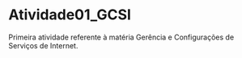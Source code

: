 # Atividade01_GCSI
Primeira atividade referente à matéria Gerência e Configurações de Serviços de Internet.
